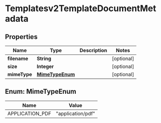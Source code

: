
# Templatesv2TemplateDocumentMetadata

## Properties
Name | Type | Description | Notes
------------ | ------------- | ------------- | -------------
**filename** | **String** |  |  [optional]
**size** | **Integer** |  |  [optional]
**mimeType** | [**MimeTypeEnum**](#MimeTypeEnum) |  |  [optional]


<a name="MimeTypeEnum"></a>
## Enum: MimeTypeEnum
Name | Value
---- | -----
APPLICATION_PDF | &quot;application/pdf&quot;



